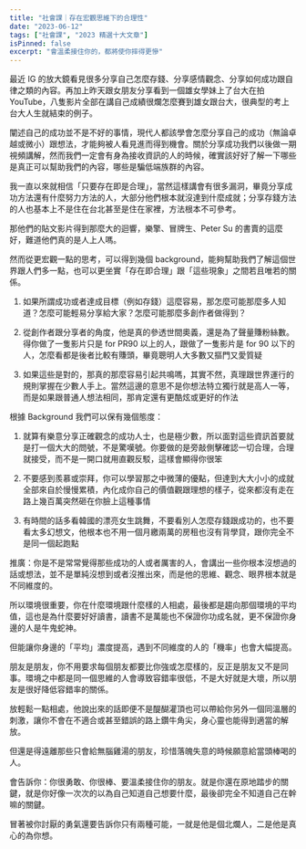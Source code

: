 ```yaml
---
title: "社會課｜存在宏觀思維下的合理性"
date: "2023-06-12"
tags: ["社會課", "2023 精選十大文章"]
isPinned: false
excerpt: "會溫柔接住你的，都將使你摔得更慘"
---
```


最近 IG 的放大鏡看見很多分享自己怎麼存錢、分享感情觀念、分享如何成功跟自律之類的內容。再加上昨天跟女朋友分享看到一個雄女學妹上了台大在拍 YouTube，八隻影片全部在講自己成績很爛怎麼賽到雄女跟台大，很典型的考上台大人生就結束的例子。

闡述自己的成功並不是不好的事情，現代人都該學會怎麼分享自己的成功（無論卓越或微小）跟想法，才能夠被人看見進而得到機會。關於分享成功我們以後做一期視頻講解，然而我們一定會有身為接收資訊的人的時候，確實該好好了解一下哪些是真正可以幫助我們的內容，哪些是騙低端族群的內容。

我一直以來就相信「只要存在即是合理」，當然這樣講會有很多漏洞，畢竟分享成功方法還有什麼努力方法的人，大部分他們根本就沒達到什麼成就；分享存錢方法的人也基本上不是住在台北甚至是住在家裡，方法根本不可參考。

那他們的貼文影片得到那麼大的迴響，樂擎、冒牌生、Peter Su 的書賣的這麼好，難道他們真的是人上人嗎。

然而從更宏觀一點的思考，可以得到幾個 background，能夠幫助我們了解這個世界跟人們多一點，也可以更坐實「存在即合理」跟「這些現象」之間若且唯若的關係。

1. 如果所謂成功或者達成目標（例如存錢）這麼容易，那怎麼可能那麼多人知道？怎麼可能輕易分享給大家？怎麼可能那麼多創作者做得到？

2. 從創作者跟分享者的角度，他是真的參透世間奧義，還是為了聲量賺粉絲數。得你做了一隻影片只是 for PR90 以上的人，跟做了一隻影片是 for 90 以下的人，怎麼看都是後者比較有賺頭，畢竟聰明人大多數又摳門又愛質疑

3. 如果這些是對的，那真的那麼容易引起共鳴嗎，其實不然，真理跟世界運行的規則掌握在少數人手上。當然這邊的意思不是你想法特立獨行就是高人一等，而是如果跟普通人想法相同，那肯定還有更酷炫或更好的作法

根據 Background 我們可以保有幾個態度：

1. 就算有樂意分享正確觀念的成功人士，也是極少數，所以面對這些資訊首要就是打一個大大的問號，不是驚嘆號。你要做的是旁敲側擊確認一切合理，合理就接受，而不是一開口就用直觀反駁，這樣會顯得你很笨

2. 不要感到羨慕或崇拜，你可以學習那之中微薄的優點，但達到大大小小的成就全部來自於慢慢累積，內化成你自己的價值觀跟理想的樣子，從來都沒有走在路上幾百萬突然砸在你臉上這種事情

3. 有時間的話多看韓國的漂亮女生跳舞，不要看別人怎麼存錢跟成功的，也不要看太多幻想文，他根本也不用一個月繳兩萬的房租也沒有背學貸，跟你完全不是同一個起跑點

推廣：你是不是常常覺得那些成功的人或者厲害的人，會講出一些你根本沒想過的話或想法，並不是單純沒想到或者沒推出來，而是他的思維、觀念、眼界根本就是不同維度的。

所以環境很重要，你在什麼環境跟什麼樣的人相處，最後都是趨向那個環境的平均值，這也是為什麼要好好讀書，讀書不是萬能也不保證你功成名就，更不保證你身邊的人是牛鬼蛇神。

但能讓你身邊的「平均」濃度提高，遇到不同維度的人的「機率」也會大幅提高。

朋友是朋友，你不用要求每個朋友都要比你強或怎麼樣的，反正是朋友又不是同事。環境之中都是同一個思維的人會導致容錯率很低，不是大好就是大壞，所以朋友是很好降低容錯率的關係。

放輕鬆一點相處，他說出來的話即便不是醍醐灌頂也可以帶給你另外一個同溫層的刺激，讓你不會在不適合或甚至錯誤的路上鑽牛角尖，身心靈也能得到適當的解放。

但還是得遠離那些只會給無腦雞湯的朋友，珍惜落魄失意的時候願意給當頭棒喝的人。

會告訴你：你很勇敢、你很棒、要溫柔接住你的朋友。就是你還在原地踏步的關鍵，就是你好像一次次的以為自己知道自己想要什麼，最後卻完全不知道自己在幹嘛的關鍵。

冒著被你討厭的勇氣還要告訴你只有兩種可能，一就是他是個北爛人，二是他是真心的為你想。